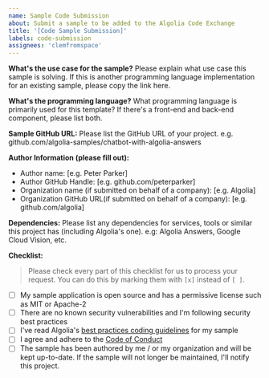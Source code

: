 ```yaml
---
name: Sample Code Submission
about: Submit a sample to be added to the Algolia Code Exchange
title: '[Code Sample Submission]'
labels: code-submission
assignees: 'clemfromspace'
---
```


**What's the use case for the sample?**
Please explain what use case this sample is solving. If this is another programming language implementation for an existing sample, please copy the link here.

**What's the programming language?**
What programming language is primarily used for this template? If there's a front-end and back-end component, please list both.

**Sample GitHub URL:**
Please list the GitHub URL of your project. e.g. github.com/algolia-samples/chatbot-with-algolia-answers

**Author Information (please fill out):**

- Author name: [e.g. Peter Parker]
- Author GitHub Handle: [e.g. github.com/peterparker]
- Organization name (if submitted on behalf of a company): [e.g. Algolia]
- Organization GitHub URL(if submitted on behalf of a company): [e.g. github.com/algolia]

**Dependencies:**
Please list any dependencies for services, tools or similar this project has (including Algolia's one). e.g: Algolia Answers, Google Cloud Vision, etc.

**Checklist:**

> Please check every part of this checklist for us to process your request. You can do this by marking them with `[x]` instead of `[ ]`.

- [ ] My sample application is open source and has a permissive license such as MIT or Apache-2
- [ ] There are no known security vulnerabilities and I'm following security best practices
- [ ] I've read Algolia's [best practices coding guidelines](https://github.com/algolia-samples/about/tree/master/guidelines) for my sample
- [ ] I agree and adhere to the [Code of Conduct](https://github.com/algolia-samples/.github/blob/master/CODE_OF_CONDUCT.md)
- [ ] The sample has been authored by me / or my organization and will be kept up-to-date. If the sample will not longer be maintained, I'll notify this project.
